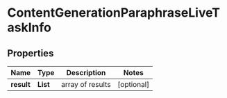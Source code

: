 # ContentGenerationParaphraseLiveTaskInfo


## Properties

| Name | Type | Description | Notes |
|------------ | ------------- | ------------- | -------------|
**result** | **List<ContentGenerationParaphraseLiveResultInfo>** | array of results |[optional]|